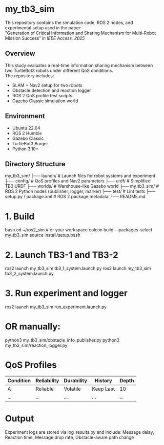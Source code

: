 # my_tb3_sim
This repository contains the simulation code, ROS 2 nodes, and experimental setup used in the paper:  
"Generation of Critical Information and Sharing Mechanism for Multi-Robot Mission Success" in *IEEE Access, 2025*

## Overview
This study evaluates a real-time information sharing mechanism between two TurtleBot3 robots under different QoS conditions.  
The repository includes:
- SLAM + Nav2 setup for two robots
- Obstacle detection and reaction logger
- ROS 2 QoS profile test scripts
- Gazebo Classic simulation world

## Environment
- Ubuntu 22.04
- ROS 2 Humble
- Gazebo Classic
- TurtleBot3 Burger
- Python 3.10+

## Directory Structure
my_tb3_sim/
├── launch/ # Launch files for robot systems and experiment
├── config/ # QoS profiles and Nav2 parameters
├── urdf/ # Simplified TB3 URDF
├── worlds/ # Warehouse-like Gazebo world
├── my_tb3_sim/ # ROS 2 Python nodes (publisher, logger, marker)
├── test/ # Lint tests
├── setup.py / package.xml # ROS 2 package metadata
└── README.md

# 1. Build
bash
cd ~/ros2_sim  # or your workspace
colcon build --packages-select my_tb3_sim
source install/setup.bash

# 2. Launch TB3-1 and TB3-2
ros2 launch my_tb3_sim tb3_1_system.launch.py
ros2 launch my_tb3_sim tb3_2_system.launch.py

# 3. Run experiment and logger
ros2 launch my_tb3_sim run_experiment.launch.py
# OR manually:
python3 my_tb3_sim/obstacle_info_publisher.py
python3 my_tb3_sim/reaction_logger.py


# QoS Profiles
| Condition | Reliability | Durability | History   | Depth |
| --------- | ----------- | ---------- | --------- | ----- |
| A         | Reliable    | Volatile   | Keep Last | 10    |
| ...       | ...         | ...        | ...       | ...   |

# Output
Experiment logs are stored via log_results.py and include:
Message delay, Reaction time, Message drop rate, Obstacle-aware path change

